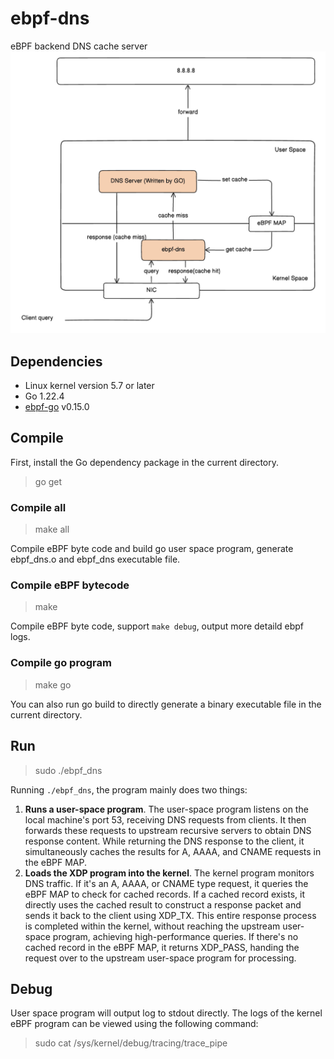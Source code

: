 # ebpf-dns
eBPF backend DNS cache server
![ebpf-dns](docs/images/ebpf-dns.png)

## Dependencies

* Linux kernel version 5.7 or later 
* Go 1.22.4
* [ebpf-go](https://ebpf-go.dev/) v0.15.0


## Compile

First, install the Go dependency package in the current directory.

> go get

### Compile all

> make all

Compile eBPF byte code and build go user space program, generate ebpf_dns.o and ebpf_dns executable file.

### Compile eBPF bytecode

> make 

Compile eBPF byte code, support  `make debug`, output more detaild ebpf logs.


### Compile go program

> make go

You can also run go build to directly generate a binary executable file in the current directory.


## Run

>sudo ./ebpf_dns


Running `./ebpf_dns`, the program mainly does two things:

1. **Runs a user-space program**. The user-space program listens on the local machine's port 53, receiving DNS requests from clients. It then forwards these requests to upstream recursive servers to obtain DNS response content. While returning the DNS response to the client, it simultaneously caches the results for A, AAAA, and CNAME requests in the eBPF MAP.
2. **Loads the XDP program into the kernel**. The kernel program monitors DNS traffic. If it's an A, AAAA, or CNAME type request, it queries the eBPF MAP to check for cached records. If a cached record exists, it directly uses the cached result to construct a response packet and sends it back to the client using XDP_TX. This entire response process is completed within the kernel, without reaching the upstream user-space program, achieving high-performance queries. If there's no cached record in the eBPF MAP, it returns XDP_PASS, handing the request over to the upstream user-space program for processing.


## Debug

User space program will output log to stdout directly. The logs of the kernel eBPF program can be viewed using the following command:

> sudo cat /sys/kernel/debug/tracing/trace_pipe
